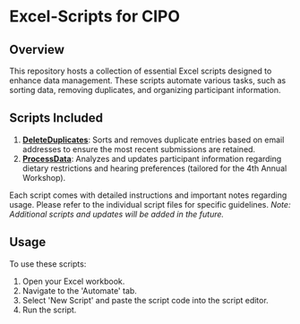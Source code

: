 # Excel-Scripts for CIPO

## Overview
This repository hosts a collection of essential Excel scripts designed to enhance data management. These scripts automate various tasks, such as sorting data, removing duplicates, and organizing participant information.

## Scripts Included
1. [**DeleteDuplicates**](https://github.com/MichaelHaddad47/Excel-Scripts/blob/main/4th%20annual%20IP%20Data%20%26%20Workshop%202024/DeleteDuplicates%20-%204th%20Annual%20IP%20Data%20%26%20Research%20Workshop%202024.md): Sorts and removes duplicate entries based on email addresses to ensure the most recent submissions are retained.
2. [**ProcessData**](https://github.com/MichaelHaddad47/Excel-Scripts/blob/main/4th%20annual%20IP%20Data%20%26%20Workshop%202024/ProcessData%20-%204th%20Annual%20IP%20Data%20%26%20Research%20Workshop%202024.md): Analyzes and updates participant information regarding dietary restrictions and hearing preferences (tailored for the 4th Annual Workshop).

Each script comes with detailed instructions and important notes regarding usage. Please refer to the individual script files for specific guidelines.
_Note: Additional scripts and updates will be added in the future._

## Usage
To use these scripts:
1. Open your Excel workbook.
2. Navigate to the 'Automate' tab.
3. Select 'New Script' and paste the script code into the script editor.
4. Run the script.
